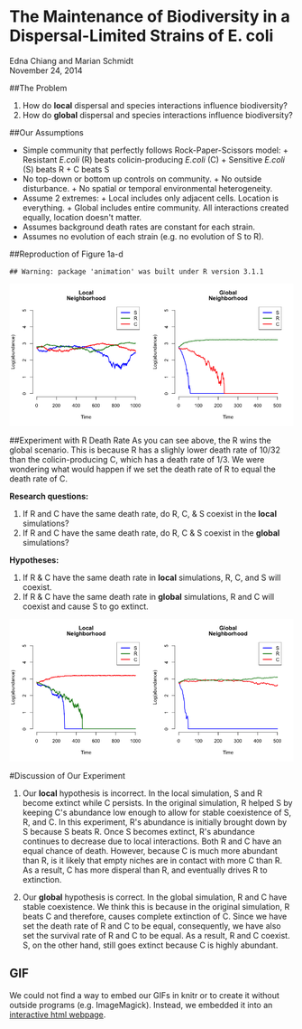 # The Maintenance of Biodiversity in a Dispersal-Limited Strains of E. coli
Edna Chiang and Marian Schmidt  
November 24, 2014  


##The Problem
1. How do **local** dispersal and species interactions influence biodiversity? 
2. How do **global** dispersal and species interactions influence biodiversity?


##Our Assumptions
* Simple community that perfectly follows Rock-Paper-Scissors model:
      + Resistant *E.coli* (R) beats colicin-producing *E.coli* (C)
      + Sensitive *E.coli* (S) beats R 
      + C beats S 
* No top-down or bottom up controls on community.
      + No outside disturbance.
      + No spatial or temporal environmental heterogeneity.
* Assume 2 extremes:
      + Local includes only adjacent cells.  Location is everything.
      + Global includes entire community.  All interactions created equally, location doesn't matter.
* Assumes background death rates are constant for each strain.
* Assumes no evolution of each strain (e.g. no evolution of S to R).


##Reproduction of Figure 1a-d

```
## Warning: package 'animation' was built under R version 3.1.1
```

![plot of chunk unnamed-chunk-1](./assignment05_files/figure-html/unnamed-chunk-1.png) 





##Experiment with R Death Rate 
As you can see above, the R wins the global scenario.  This is because R has a slighly lower death rate of 10/32 than the colicin-producing C, which has a death rate of 1/3.  We were wondering what would happen if we set the death rate of R to equal the death rate of C.

**Research questions:**  
1.  If R and C have the same death rate, do R, C, & S coexist in the **local** simulations?  
2.  If R and C have the same death rate, do R, C & S coexist in the **global** simulations?  

**Hypotheses:**   
1.  If R & C have the same death rate in **local** simulations, R, C, and S will coexist.  
2.  If R & C have the same death rate in **global** simulations, R and C will coexist and cause S to go extinct.   


![plot of chunk unnamed-chunk-2](./assignment05_files/figure-html/unnamed-chunk-2.png) 


#Discussion of Our Experiment
1. Our **local** hypothesis is incorrect. In the local simulation, S and R become extinct while C persists. In the original simulation, R helped S by keeping C's abundance low enough to allow for stable coexistence of S, R, and C. In this experiment, R's abundance is initially brought down by S because S beats R. Once S becomes extinct, R's abundance continues to decrease due to local interactions. Both R and C have an equal chance of death. However, because C is much more abundant than R, is it likely that empty niches are in contact with more C than R. As a result, C has more disperal than R, and eventually drives R to extinction.

2. Our **global** hypothesis is correct. In the global simulation, R and C have stable coexistence.  We think this is because in the original simulation, R beats C and therefore, causes complete extinction of C.  Since we have set the death rate of R and C to be equal, consequently, we have also set the survival rate of R and C to be equal.  As a result, R and C coexist.  S, on the other hand, still goes extinct because C is highly abundant. 



## GIF
We could not find a way to embed our GIFs in knitr or to create it without outside programs (e.g. ImageMagick).  Instead, we embedded it into an [interactive html webpage](https://cdn.rawgit.com/chianged/assignment05/master/GIFwebpage.html).




